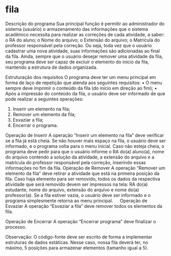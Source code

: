 # fila
Descrição do programa
Sua principal função é permitir ao administrador do sistema (usuário) o armazenamento das informações que o sistema acadêmico necessita para realizar as correções de cada atividade, a saber:
o RA do aluno;
o Nome do arquivo;
o Extensão do arquivo;
o Matrícula do professor responsável pela correção.
Ou seja, toda vez que o usuário cadastrar uma nova atividade, suas informações são adicionadas ao final da fila. Ainda, sempre que o usuário desejar remover uma atividade da fila, seu programa deve ser capaz de excluir o elemento do início da fila, mantendo a estrutura de dados organizada.

Estruturação dos requisitos
O programa deve ter um menu principal em forma de laço de repetição que atenda aos seguintes requisitos:
•	O menu sempre deve imprimir o conteúdo da fila (do início em direção ao fim);
•	Após a impressão do conteúdo da fila, o usuário deve ser informado de que pode realizar a seguintes operações:
1.	Inserir um elemento na fila;
2.	Remover um elemento da fila;
3.	Esvaziar a fila;
4.	Encerrar o programa.

Operação de Inserir
A operação “Inserir um elemento na fila” deve verificar se a fila já está cheia. Se não houver mais espaço na fila, o usuário deve ser informado, e o programa volta para o menu inicial. Caso não esteja cheia, o programa deve pedir para que o usuário informe o RA do(a) aluno(a), nome do arquivo contendo a solução da atividade, a extensão do arquivo e a matrícula do professor responsável pela correção, inserindo essas informações no fim da fila.
Operação de Remover
A operação “Remover um elemento da fila” deve retirar a atividade que está na primeira posição da fila. Caso haja elemento para ser removido, todos os dados da respectiva atividade que será removido devem ser impressos na tela: RA do(a) estudante, nome do arquivo, extensão do arquivo e nome do(a) professor(a). Se a fila estiver vazia, o usuário deve ser informado e o programa simplesmente retorna ao menu principal.
 
Operação de Esvaziar
A operação “Esvaziar a fila” deve remover todos os elementos da fila.

Operação de Encerrar
A operação “Encerrar programa” deve finalizar o processo.

Observação: 
O código-fonte deve ser escrito de forma a implementar estruturas de dados estáticas. Nesse caso, nossa fila deverá ter, no máximo, 5 posições para armazenar elementos (tamanho igual a 5).

